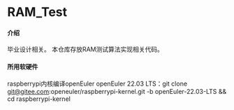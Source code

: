 # RAM_Test

#### 介绍
毕业设计相关。
本仓库存放RAM测试算法实现相关代码。

#### 所用软硬件
raspberrypi内核编译openEuler
openEuler 22.03 LTS：git clone git@gitee.com:openeuler/raspberrypi-kernel.git -b openEuler-22.03-LTS && cd raspberrypi-kernel